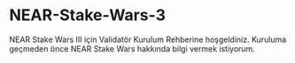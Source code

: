 # NEAR-Stake-Wars-3
NEAR Stake Wars III için Validatör Kurulum Rehberine hoşgeldiniz. Kuruluma geçmeden önce NEAR Stake Wars hakkında bilgi vermek istiyorum.
